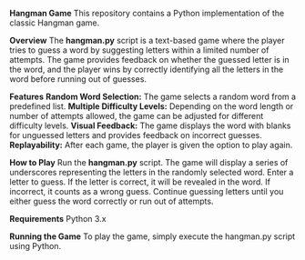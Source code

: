 **Hangman Game**
This repository contains a Python implementation of the classic Hangman game.

**Overview**
The **hangman.py** script is a text-based game where the player tries to guess a word by suggesting letters within a limited number of attempts. The game provides feedback on whether the guessed letter is in the word, and the player wins by correctly identifying all the letters in the word before running out of guesses.

**Features**
**Random Word Selection:** The game selects a random word from a predefined list.
**Multiple Difficulty Levels:** Depending on the word length or number of attempts allowed, the game can be adjusted for different difficulty levels.
**Visual Feedback:** The game displays the word with blanks for unguessed letters and provides feedback on incorrect guesses.
**Replayability:** After each game, the player is given the option to play again.

**How to Play**
Run the **hangman.py** script.
The game will display a series of underscores representing the letters in the randomly selected word.
Enter a letter to guess.
If the letter is correct, it will be revealed in the word. If incorrect, it counts as a wrong guess.
Continue guessing letters until you either guess the word correctly or run out of attempts.

**Requirements**
Python 3.x

**Running the Game**
To play the game, simply execute the hangman.py script using Python.
